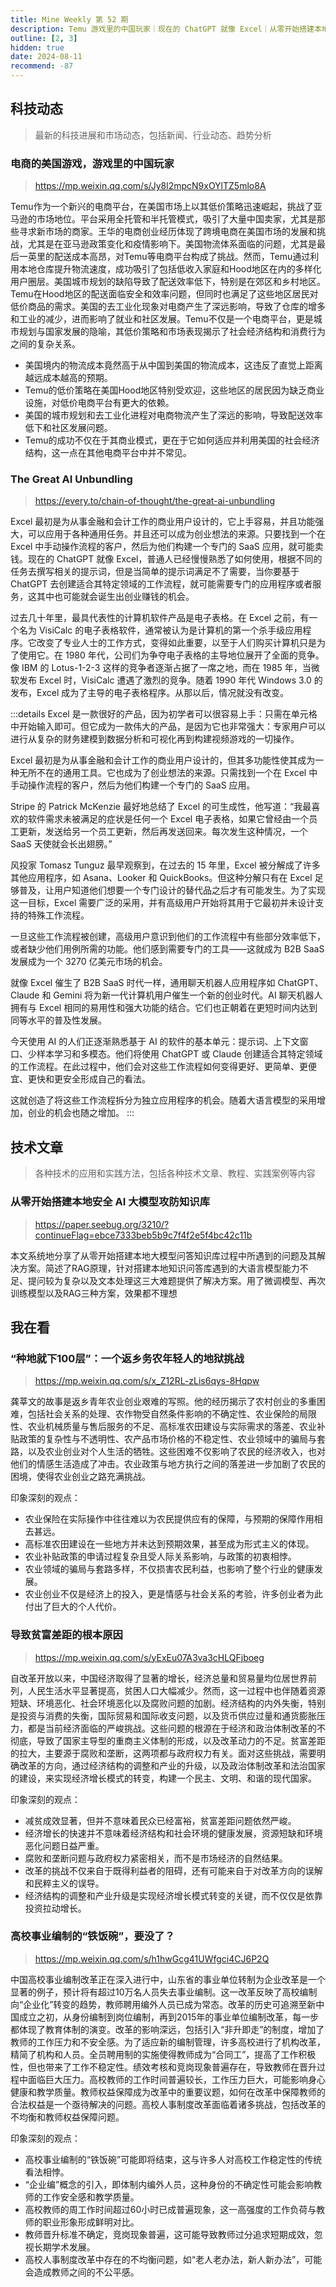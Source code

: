 ```yaml
---
title: Mine Weekly 第 52 期
description: Temu 游戏里的中国玩家｜现在的 ChatGPT 就像 Excel｜从零开始搭建本地安全 AI 大模型攻防知识库｜一个返乡务农年轻人的地狱挑战｜导致贫富差距的根本原因｜高校事业编制的“铁饭碗”，要没了
outline: [2, 3]
hidden: true
date: 2024-08-11
recommend: -87
---
```


## 科技动态
> 最新的科技进展和市场动态，包括新闻、行业动态、趋势分析

### 电商的美国游戏，游戏里的中国玩家
> https://mp.weixin.qq.com/s/Jy8l2mpcN9xOYlTZ5mlo8A

Temu作为一个新兴的电商平台，在美国市场上以其低价策略迅速崛起，挑战了亚马逊的市场地位。平台采用全托管和半托管模式，吸引了大量中国卖家，尤其是那些寻求新市场的商家。王华的电商创业经历体现了跨境电商在美国市场的发展和挑战，尤其是在亚马逊政策变化和疫情影响下。美国物流体系面临的问题，尤其是最后一英里的配送成本高昂，对Temu等电商平台构成了挑战。然而，Temu通过利用本地仓库提升物流速度，成功吸引了包括低收入家庭和Hood地区在内的多样化用户圈层。美国城市规划的缺陷导致了配送效率低下，特别是在郊区和乡村地区。Temu在Hood地区的配送面临安全和效率问题，但同时也满足了这些地区居民对低价商品的需求。美国的去工业化现象对电商产生了深远影响，导致了仓库的增多和工业的减少，进而影响了就业和社区发展。Temu不仅是一个电商平台，更是城市规划与国家发展的隐喻，其低价策略和市场表现揭示了社会经济结构和消费行为之间的复杂关系。

- 美国境内的物流成本竟然高于从中国到美国的物流成本，这违反了直觉上距离越远成本越高的预期。
- Temu的低价策略在美国Hood地区特别受欢迎，这些地区的居民因为缺乏商业设施，对低价电商平台有更大的依赖。
- 美国的城市规划和去工业化进程对电商物流产生了深远的影响，导致配送效率低下和社区发展问题。
- Temu的成功不仅在于其商业模式，更在于它如何适应并利用美国的社会经济结构，这一点在其他电商平台中并不常见。


### The Great AI Unbundling
> https://every.to/chain-of-thought/the-great-ai-unbundling

Excel 最初是为从事金融和会计工作的商业用户设计的，它上手容易，并且功能强大，可以应用于各种通用任务。并且还可以成为创业想法的来源。只要找到一个在 Excel 中手动操作流程的客户，然后为他们构建一个专门的 SaaS 应用，就可能卖钱。现在的 ChatGPT 就像 Excel，普通人已经慢慢熟悉了如何使用，根据不同的任务去撰写相关的提示词，但是当简单的提示词满足不了需要，当你要基于 ChatGPT 去创建适合其特定领域的工作流程，就可能需要专门的应用程序或者服务，这其中也可能就会诞生出创业赚钱的机会。

过去几十年里，最具代表性的计算机软件产品是电子表格。在 Excel 之前，有一个名为 VisiCalc 的电子表格软件，通常被认为是计算机的第一个杀手级应用程序。它改变了专业人士的工作方式，变得如此重要，以至于人们购买计算机只是为了使用它。在 1980 年代，公司们为争夺电子表格的主导地位展开了全面的竞争。像 IBM 的 Lotus-1-2-3 这样的竞争者逐渐占据了一席之地，而在 1985 年，当微软发布 Excel 时，VisiCalc 遭遇了激烈的竞争。随着 1990 年代 Windows 3.0 的发布，Excel 成为了主导的电子表格程序。从那以后，情况就没有改变。

:::details
Excel 是一款很好的产品，因为初学者可以很容易上手：只需在单元格中开始输入即可。但它成为一款伟大的产品，是因为它也非常强大：专家用户可以进行从复杂的财务建模到数据分析和可视化再到构建视频游戏的一切操作。

Excel 最初是为从事金融和会计工作的商业用户设计的，但其多功能性使其成为一种无所不在的通用工具。它也成为了创业想法的来源。只需找到一个在 Excel 中手动操作流程的客户，然后为他们构建一个专门的 SaaS 应用。

Stripe 的 Patrick McKenzie 最好地总结了 Excel 的可生成性，他写道：“我最喜欢的软件需求未被满足的症状是任何一个 Excel 电子表格，如果它曾经由一个员工更新，发送给另一个员工更新，然后再发送回来。每次发生这种情况，一个 SaaS 天使就会长出翅膀。”

风投家 Tomasz Tunguz 最早观察到，在过去的 15 年里，Excel 被分解成了许多其他应用程序，如 Asana、Looker 和 QuickBooks。但这种分解只有在 Excel 足够普及，让用户知道他们想要一个专门设计的替代品之后才有可能发生。为了实现这一目标，Excel 需要广泛的采用，并有高级用户开始将其用于它最初并未设计支持的特殊工作流程。

一旦这些工作流程被创建，高级用户意识到他们的工作流程中有些部分效率低下，或者缺少他们用例所需的功能。他们感到需要专门的工具——这就成为 B2B SaaS 发展成为一个 3270 亿美元市场的机会。

就像 Excel 催生了 B2B SaaS 时代一样，通用聊天机器人应用程序如 ChatGPT、Claude 和 Gemini 将为新一代计算机用户催生一个新的创业时代。AI 聊天机器人拥有与 Excel 相同的易用性和强大功能的结合。它们也正朝着在更短时间内达到同等水平的普及性发展。

今天使用 AI 的人们正逐渐熟悉基于 AI 的软件的基本单元：提示词、上下文窗口、少样本学习和多模态。他们将使用 ChatGPT 或 Claude 创建适合其特定领域的工作流程。在此过程中，他们会对这些工作流程如何变得更好、更简单、更便宜、更快和更安全形成自己的看法。

这就创造了将这些工作流程拆分为独立应用程序的机会。随着大语言模型的采用增加，创业的机会也随之增加。
:::

## 技术文章
> 各种技术的应用和实践方法，包括各种技术文章、教程、实践案例等内容

### 从零开始搭建本地安全 AI 大模型攻防知识库
> https://paper.seebug.org/3210/?continueFlag=ebce7333beb5b9c7f4f2e5f4bc42c11b

本文系统地分享了从零开始搭建本地大模型问答知识库过程中所遇到的问题及其解决方案。 ​简述了RAG原理，针对搭建本地知识问答库遇到的大语言模型能力不足、提问较为复杂以及文本处理这三大难题提供了解决方案。用了微调模型、再次训练模型以及RAG三种方案，效果都不理想

## 我在看

### “种地就下100层”：一个返乡务农年轻人的地狱挑战
> https://mp.weixin.qq.com/s/x_Z12RL-zLis6qys-8Hqpw

龚莘文的故事是返乡青年农业创业艰难的写照。他的经历揭示了农村创业的多重困难，包括社会关系的处理、农作物受自然条件影响的不确定性、农业保险的局限性、农业机械质量与售后服务的不足、高标准农田建设与实际需求的落差、农业补贴政策的复杂性与不透明性、农产品市场价格的不稳定性、农业领域中的骗局与套路，以及农业创业对个人生活的牺牲。这些困难不仅影响了农民的经济收入，也对他们的情感生活造成了冲击。农业政策与地方执行之间的落差进一步加剧了农民的困境，使得农业创业之路充满挑战。

印象深刻的观点：
- 农业保险在实际操作中往往难以为农民提供应有的保障，与预期的保障作用相去甚远。
- 高标准农田建设在一些地方并未达到预期效果，甚至成为形式主义的体现。
- 农业补贴政策的申请过程复杂且受人际关系影响，与政策的初衷相悖。
- 农业领域的骗局与套路多样，不仅损害农民利益，也影响了整个行业的健康发展。
- 农业创业不仅是经济上的投入，更是情感与社会关系的考验，许多创业者为此付出了巨大的个人代价。

### 导致贫富差距的根本原因
> https://mp.weixin.qq.com/s/yExEu07A3va3cHLQFjboeg

自改革开放以来，中国经济取得了显著的增长，经济总量和贸易量均位居世界前列，人民生活水平显著提高，贫困人口大幅减少。然而，这一过程中也伴随着资源短缺、环境恶化、社会环境恶化以及腐败问题的加剧。经济结构的内外失衡，特别是投资与消费的失衡，国际贸易和国际收支问题，以及货币供应过量和通货膨胀压力，都是当前经济面临的严峻挑战。这些问题的根源在于经济和政治体制改革的不彻底，导致了国家主导型的重商主义体制的形成，以及改革动力的不足。贫富差距的拉大，主要源于腐败和垄断，这两项都与政府权力有关。面对这些挑战，需要明确改革的方向，通过经济结构的调整和产业的升级，以及政治体制改革和法治国家的建设，来实现经济增长模式的转变，构建一个民主、文明、和谐的现代国家。

印象深刻的观点：
- 减贫成效显著，但并不意味着民众已经富裕，贫富差距问题依然严峻。
- 经济增长的快速并不意味着经济结构和社会环境的健康发展，资源短缺和环境恶化问题日益严重。
- 腐败和垄断问题与政府权力紧密相关，而不是市场经济的自然结果。
- 改革的挑战不仅来自于既得利益者的阻碍，还有可能来自于对改革方向的误解和民粹主义的误导。
- 经济结构的调整和产业升级是实现经济增长模式转变的关键，而不仅仅是依靠投资拉动增长。

### 高校事业编制的“铁饭碗”，要没了？
> https://mp.weixin.qq.com/s/h1hwGcg41UWfgci4CJ6P2Q

中国高校事业编制改革正在深入进行中，山东省的事业单位转制为企业改革是一个显著的例子，预计将有超过10万名人员失去事业编制。这一改革反映了高校编制向“企业化”转变的趋势，教师聘用编外人员已成为常态。改革的历史可追溯至新中国成立之初，从身份编制到岗位编制，再到2015年的事业单位编制改革，每一步都体现了教育体制的演变。改革的影响深远，包括引入“非升即走”的制度，增加了教师的工作压力和不安全感。为了适应新的编制管理，许多高校进行了机构改革，精简了机构和人员。全员聘用制的实施使得教师成为“合同工”，提高了工作积极性，但也带来了工作不稳定性。绩效考核和竞岗现象普遍存在，导致教师在晋升过程中面临巨大压力。高校教师的工作时间普遍较长，工作压力巨大，可能影响身心健康和教学质量。教师权益保障成为改革中的重要议题，如何在改革中保障教师的合法权益是一个亟待解决的问题。高校人事制度改革面临着诸多挑战，包括改革的不均衡和教师权益保障问题。

印象深刻的观点：
- 高校事业编制的“铁饭碗”可能即将结束，这与许多人对高校工作稳定性的传统看法相悖。
- “企业编”概念的引入，即体制内编外人员，这种身份的不确定性可能会影响教师的工作安全感和教学质量。
- 高校教师的周工作时间超过60小时已成普遍现象，这一高强度的工作负荷与教师的职业形象形成鲜明对比。
- 教师晋升标准不确定，竞岗现象普遍，这可能导致教师过分追求短期成效，忽视长期学术发展。
- 高校人事制度改革中存在的不均衡问题，如“老人老办法，新人新办法”，可能会造成教师之间的不公平感。
